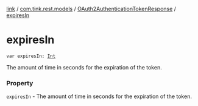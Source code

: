 [link](../../index.md) / [com.tink.rest.models](../index.md) / [OAuth2AuthenticationTokenResponse](index.md) / [expiresIn](./expires-in.md)

# expiresIn

`var expiresIn: `[`Int`](https://kotlinlang.org/api/latest/jvm/stdlib/kotlin/-int/index.html)

The amount of time in seconds for the expiration of the token.

### Property

`expiresIn` - The amount of time in seconds for the expiration of the token.